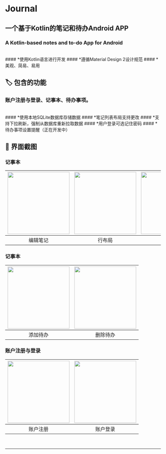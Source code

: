 # Journal
## 一个基于Kotlin的笔记和待办Android APP
### A Kotlin-based notes and to-do App for Android
<br/>
#### *使用Kotlin语言进行开发
#### *遵循Material Design 2设计规范
#### *美观、简易、易用

<br/>

## 🏷️ 包含的功能
### 账户注册与登录、记事本、待办事项。
<br/>
#### *使用本地SQLite数据库存储数据
#### *笔记列表布局支持更改
#### *支持下拉刷新，强制从数据库重新拉取数据
#### *用户登录可选记住密码
#### *待办事项设置提醒（正在开发中）

<br/>

## 📱 界面截图
### 记事本
| <img src="https://user-images.githubusercontent.com/95619684/165221932-94350505-9552-4e54-893e-f221241b1ef0.png" width="200"/> | <img src="https://user-images.githubusercontent.com/95619684/165221971-9bdd9670-4049-48d4-a391-98a5c1612b8a.png" width="200"/> | <img src="https://user-images.githubusercontent.com/95619684/165222002-9afeef9b-26a9-42d7-bd44-8b072fbee18f.png" width="200"/> | <img src="https://user-images.githubusercontent.com/95619684/165222985-5e544ea6-fc26-4fcf-958c-02b60ce99f01.png" width="200"/> |
|:---:|:---:|:---:|:---:|
| 编辑笔记 | 行布局 | 两列布局 | 删除笔记 | 


### 记事本
| <img src="https://user-images.githubusercontent.com/95619684/165223853-2237ce24-add4-4aa6-a521-30488fb8060f.png" width="200"/> | <img src="https://user-images.githubusercontent.com/95619684/165223885-04a8c0db-7292-4b95-9834-a514cadd5fe7.png" width="200"/> |
|:---:|:---:|
| 添加待办 | 删除待办 |

### 账户注册与登录
| <img src="https://user-images.githubusercontent.com/95619684/165224038-e462762b-62b9-4088-b166-b91714925980.png" width="200"/> | <img src="https://user-images.githubusercontent.com/95619684/165224080-b4be052a-35ff-422b-b4f7-840f24f9dd0b.png" width="200"/> |
|:---:|:---:|
| 账户注册 | 账户登录 |

<br/><hr/>



